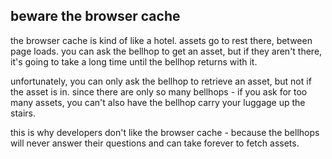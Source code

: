 beware the browser cache
------------------------

the browser cache is kind of like a hotel. assets go to rest there, between
page loads.  you can ask the bellhop to get an asset, but if they aren't
there, it's going to take a long time until the bellhop returns with it.

unfortunately, you can only ask the bellhop to retrieve an asset, but not if
the asset is in. since there are only so many bellhops - if you ask for too
many assets, you can't also have the bellhop carry your luggage up the stairs. 

this is why developers don't like the browser cache - because the bellhops will
never answer their questions and can take forever to fetch assets.

